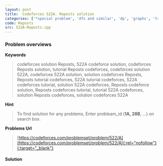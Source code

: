 ```yaml
---
layout: post
title:  Codeforces 522A. Reposts solution
categories: ['*special problem', 'dfs and similar', 'dp', 'graphs', 'trees']
code: Reposts
src: 522A-Reposts.cpp
---
```

### **Problem overviews**

**Keywords**
> codeforces solution Reposts, 522A codeforce solution, codeforces Reposts solution, tutorial Reposts codeforces, codeforces solution 522A, codeforces 522A solution, solution codeforces Reposts, Reposts tutorial codeforces, 522A tutorial codeforces, 522A codeforces tutorial, solution 522A codeforces, Reposts codeforce solution, Reposts codeforces tutorial, tutorial 522A codeforces, solution Reposts codeforces, solution codeforces 522A

**Hint**
> To find solution for any problems, Enter probleam_id (**1A, 28B**, ...) on search box. 

**Problems Url**
> [https://codeforces.com/problemset/problem/522/A](https://codeforces.com/problemset/problem/522/A){:rel="nofollow"}{:target="_blank"}

#### **Solution**



